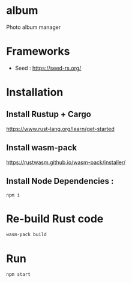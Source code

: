 # album
Photo album manager

# Frameworks
* Seed : https://seed-rs.org/

# Installation

## Install Rustup + Cargo
https://www.rust-lang.org/learn/get-started

## Install wasm-pack
https://rustwasm.github.io/wasm-pack/installer/

## Install Node Dependencies : 
```Shell
npm i 
```

# Re-build Rust code
```Shell
wasm-pack build
```

# Run
```Shell
npm start
```
